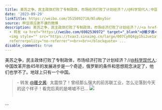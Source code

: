 ```yaml
---
title: 美苏之争，民主政体打败了专制政体，市场经济打败了计划经济？//@科学现代人:中国改革开放45年的发展进步是一个奇迹，俄罗斯的条件和思想观念决定了，他们也学不...
date: '2023-09-29'
linkTitle: https://weibo.com/3515092710/NluNny5or
source: 种豆得瓜谢不谦的微博
description: 美苏之争，民主政体打败了专制政体，市场经济打败了计划经济？//<a href="https://weibo.com/n/%E7%A7%91%E5%AD%A6%E7%8E%B0%E4%BB%A3%E4%BA%BA">@科学现代人</a>:中国改革开放45年的发展进步是一个奇迹，俄罗斯的条件和思想观念决定了，他们也学不了。地球上只有一个中国。<br><blockquote>
  - 转发 <a href="https://weibo.com/6982536972" target="_blank">@暖夕酱</a>: 太震惊了！曾经那么强大的前苏联工业，怎么沦落到今天的这个样子！看完后真的是唏嘘不已...
  <img style="" src="https://tvax3.sinaimg.cn/large/007Cy0Q4gy1hi2ue1afjcj30f0am9e83.jpg"
  referrerpolicy="no-referrer"><br><br></blockquote> ...
disable_comments: true
---
```

美苏之争，民主政体打败了专制政体，市场经济打败了计划经济？//<a href="https://weibo.com/n/%E7%A7%91%E5%AD%A6%E7%8E%B0%E4%BB%A3%E4%BA%BA">@科学现代人</a>:中国改革开放45年的发展进步是一个奇迹，俄罗斯的条件和思想观念决定了，他们也学不了。地球上只有一个中国。<br><blockquote> - 转发 <a href="https://weibo.com/6982536972" target="_blank">@暖夕酱</a>: 太震惊了！曾经那么强大的前苏联工业，怎么沦落到今天的这个样子！看完后真的是唏嘘不已... <img style="" src="https://tvax3.sinaimg.cn/large/007Cy0Q4gy1hi2ue1afjcj30f0am9e83.jpg" referrerpolicy="no-referrer"><br><br></blockquote> ...